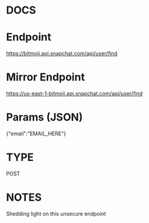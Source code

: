# DOCS

# Endpoint
https://bitmoji.api.snapchat.com/api/user/find

# Mirror Endpoint
https://us-east-1-bitmoji.api.snapchat.com/api/user/find

# Params (JSON)
{"email":"EMAIL_HERE"}

# TYPE
POST


# NOTES
Shedding light on this unsecure endpoint
